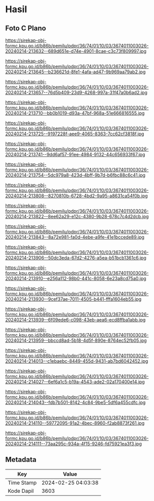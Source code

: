 # Hasil

## Foto C Plano

https://sirekap-obj-formc.kpu.go.id/b86b/pemilu/pdpr/36/74/01/10/03/3674011003026-20240214-213632--689d651e-d74e-4901-8cae-c3c73f809997.jpg

https://sirekap-obj-formc.kpu.go.id/b86b/pemilu/pdpr/36/74/01/10/03/3674011003026-20240214-213645--b236621d-8fe1-4afa-ad47-9b969aa79ab2.jpg

https://sirekap-obj-formc.kpu.go.id/b86b/pemilu/pdpr/36/74/01/10/03/3674011003026-20240214-213657--76d5b409-23d9-4268-997a-31f47a0b6ad2.jpg

https://sirekap-obj-formc.kpu.go.id/b86b/pemilu/pdpr/36/74/01/10/03/3674011003026-20240214-213710--bb0b1019-d93a-47bf-968a-51e666816555.jpg

https://sirekap-obj-formc.kpu.go.id/b86b/pemilu/pdpr/36/74/01/10/03/3674011003026-20240214-213725--9197228f-aee9-4065-8363-7cc62cf3818f.jpg

https://sirekap-obj-formc.kpu.go.id/b86b/pemilu/pdpr/36/74/01/10/03/3674011003026-20240214-213741--9dd6af57-91ee-4984-9132-44c656933f67.jpg

https://sirekap-obj-formc.kpu.go.id/b86b/pemilu/pdpr/36/74/01/10/03/3674011003026-20240214-213754--5dc979a8-423d-4bff-9b7d-b6fbc88c6c41.jpg

https://sirekap-obj-formc.kpu.go.id/b86b/pemilu/pdpr/36/74/01/10/03/3674011003026-20240214-213808--8270810b-6728-4bd2-9a95-a8631ca54f0b.jpg

https://sirekap-obj-formc.kpu.go.id/b86b/pemilu/pdpr/36/74/01/10/03/3674011003026-20240214-213822--8ee62a29-e12c-4380-9b28-678c7c4d2dcb.jpg

https://sirekap-obj-formc.kpu.go.id/b86b/pemilu/pdpr/36/74/01/10/03/3674011003026-20240214-213843--8a72e981-fa0d-4ebe-a9fe-41e1bccede89.jpg

https://sirekap-obj-formc.kpu.go.id/b86b/pemilu/pdpr/36/74/01/10/03/3674011003026-20240214-213906--50dc3eda-67d2-4276-a5ea-b51bcb1361c6.jpg

https://sirekap-obj-formc.kpu.go.id/b86b/pemilu/pdpr/36/74/01/10/03/3674011003026-20240214-213910--e256a112-98b0-441c-8058-6e23a8cd75a0.jpg

https://sirekap-obj-formc.kpu.go.id/b86b/pemilu/pdpr/36/74/01/10/03/3674011003026-20240214-213930--9cef37ae-7011-4505-b441-fffa1604eb55.jpg

https://sirekap-obj-formc.kpu.go.id/b86b/pemilu/pdpr/36/74/01/10/03/3674011003026-20240214-213939--6f09ede6-c098-43eb-aea6-ecd8ffba1abb.jpg

https://sirekap-obj-formc.kpu.go.id/b86b/pemilu/pdpr/36/74/01/10/03/3674011003026-20240214-213959--bbccd8ad-5b18-4d5f-890e-8764ec52fb05.jpg

https://sirekap-obj-formc.kpu.go.id/b86b/pemilu/pdpr/36/74/01/10/03/3674011003026-20240214-214013--c1ebaebc-8449-455d-9431-ab7bd6042452.jpg

https://sirekap-obj-formc.kpu.go.id/b86b/pemilu/pdpr/36/74/01/10/03/3674011003026-20240214-214027--6ef6a1c5-b19a-4543-ade2-02a170400e14.jpg

https://sirekap-obj-formc.kpu.go.id/b86b/pemilu/pdpr/36/74/01/10/03/3674011003026-20240214-214043--fdb7b501-8142-4c84-9be5-5df6a455cdfc.jpg

https://sirekap-obj-formc.kpu.go.id/b86b/pemilu/pdpr/36/74/01/10/03/3674011003026-20240214-214110--59772095-91a2-4bec-8960-f2ab8873f261.jpg

https://sirekap-obj-formc.kpu.go.id/b86b/pemilu/pdpr/36/74/01/10/03/3674011003026-20240214-214111--73aa295c-934a-4f15-9246-fd75921ea3f3.jpg


## Metadata

| Key        | Value               |
| ---------- | ------------------- |
| Time Stamp | 2024-02-25 04:03:38 |
| Kode Dapil | 3603                |



